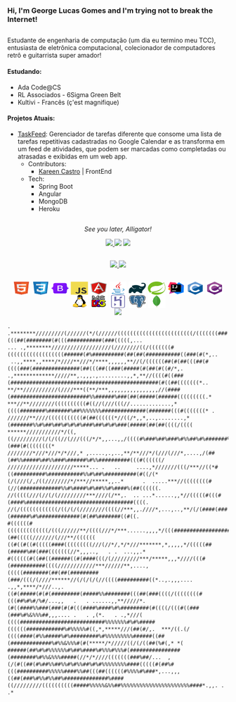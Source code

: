 ### Hi, I'm George Lucas Gomes and I'm trying not to break the Internet!
##
<p> Estudante de engenharia de computação (um dia eu termino meu TCC), entusiasta de eletrônica computacional, colecionador de computadores retrô e guitarrista super amador! </p>

#### Estudando:
- Ada Code@CS
- RL Associados - 6Sigma Green Belt
- Kultivi - Francês (ç'est magnifique)

#### Projetos Atuais:
- [TaskFeed](https://github.com/gomesgeorgelucas/TaskFeed): Gerenciador de tarefas diferente que consome uma lista de tarefas repetitivas cadastradas no Google Calendar e as transforma em um feed de atividades, que podem ser marcadas como completadas ou atrasadas e exibidas em um web app.
  - Contributors:
    - [Kareen Castro](https://github.com/kareenketleen) | FrontEnd
  - Tech:
    - Spring Boot
    - Angular
    - MongoDB
    - Heroku
##

<div align="center">
  <p>
    <em>See you later, Alligator!</em>
  </p>
</div>

<div align="center">
  <a href="https://www.linkedin.com/in/gomesgeorgelucas/" target="_blank"><img src="https://img.shields.io/badge/-LinkedIn-%230077B5?style=for-the-badge&logo=linkedin&logoColor=white" target="_blank">
  </a>
  <a href = "mailto:gomes.georgelucas@gmail.com"><img src="https://img.shields.io/badge/-Gmail-%23333?style=for-the-badge&logo=gmail&logoColor=white" target="_blank"></a>
  <a href="https://discord.com/users/George%20Lucas%20Gomes#4182/" target="_blank"><img src="https://img.shields.io/badge/Discord-7289DA?style=for-the-badge&logo=discord&logoColor=white" target="_blank">
  </a>
  </div>


##

<div align="center">
  <a href="https://github.com/gomesgeorgelucas">
  <img height="180em" src="https://github-readme-stats.vercel.app/api?username=gomesgeorgelucas&show_icons=true&theme=tokyonight&include_all_commits=true&count_private=true">
  <img height="180em" src="https://github-readme-stats.vercel.app/api/top-langs/?username=gomesgeorgelucas&layout=compact&langs_count=9&theme=tokyonight">  
  </a>
    </div>
 
  ##
  
  <div align="center">
      <img align="center" alt="gomesgeorgelucas-HTML" height="30" width="40"
   src="https://raw.githubusercontent.com/devicons/devicon/master/icons/html5/html5-original.svg">
      <img align="center" alt="gomesgeorgelucas-CSS" height="30" width="40"
   src="https://raw.githubusercontent.com/devicons/devicon/master/icons/css3/css3-original.svg">
    <img align="center" alt="gomesgeorgelucas-BS" height="30" width="40"
   src="https://raw.githubusercontent.com/devicons/devicon/master/icons/bootstrap/bootstrap-original.svg">
     <img align="center" alt="gomesgeorgelucas-JS" height="30" width="40"
   src="https://raw.githubusercontent.com/devicons/devicon/master/icons/javascript/javascript-original.svg">
     <img align="center" alt="gomesgeorgelucas-Angular" height="30" width="40"
   src="https://raw.githubusercontent.com/devicons/devicon/master/icons/angularjs/angularjs-original.svg">
     <img align="center" alt="gomesgeorgelucas-Java" height="30" width="40"
   src="https://raw.githubusercontent.com/devicons/devicon/master/icons/java/java-original.svg">
     <img align="center" alt="gomesgeorgelucas-Gradle" height="30" width="40" 
   src="https://raw.githubusercontent.com/devicons/devicon/master/icons/gradle/gradle-plain.svg">
     <img align="center" alt="gomesgeorgelucas-Spring" height="30" width="40"
   src="https://raw.githubusercontent.com/devicons/devicon/master/icons/spring/spring-original.svg">
     <img align="center" alt="gomesgeorgelucas-IntelliJ" height="30" width="40"
   src="https://raw.githubusercontent.com/devicons/devicon/master/icons/intellij/intellij-original.svg">
     <img align="center" alt="gomesgeorgelucas-C" height="30" width="40"
   src="https://raw.githubusercontent.com/devicons/devicon/master/icons/c/c-original.svg">
     <img align="center" alt="gomesgeorgelucas-CSharp" height="30" width="40"
   src="https://raw.githubusercontent.com/devicons/devicon/master/icons/csharp/csharp-original.svg">
     <img align="center" alt="gomesgeorgelucas-Linux" height="30" width="40"
   src="https://raw.githubusercontent.com/devicons/devicon/master/icons/linux/linux-original.svg">
    <img align="center" alt="gomesgeorgelucas-DOS" height="30" width="40" 
   src="https://raw.githubusercontent.com/devicons/devicon/master/icons/msdos/msdos-original.svg">
    <img align="center" alt="gomesgeorgelucas-Heroku" height="30" width="40"
  src="https://raw.githubusercontent.com/devicons/devicon/master/icons/heroku/heroku-original.svg">
    <img align="center" alt="gomesgeorgelucas-PostgreSQL" height="30" width="40" src="https://raw.githubusercontent.com/devicons/devicon/master/icons/postgresql/postgresql-original.svg">
    <img align="center" alt="gomesgeorgelucas-MongoDB" height="30" width="40"
  src="https://raw.githubusercontent.com/devicons/devicon/master/icons/mongodb/mongodb-original.svg">
</div>
  
  <div align="center">
  <img src="https://raw.githubusercontent.com/gomesgeorgelucas/gomesgeorgelucas/fb383b8a41f857ead079b86328825189cb885b49/github-contribution-grid-snake.svg">
</div>

```
.      .********/////////(//////(*/(//////((((((((((((((((((((((((/(((((((###(((##(########(#(((###########(###(((((,...
... .,********///////////////////(////////((/(((((((#((((((((((((((((((######(#%##########(##(##(###########((###(#(*,..
 ..,,****,,****/*////**///*/****,,,,,,**//(/((((((##(#(##(((##(#((((###(###############(##(((##((###(#####(#(##(#((#/*,.
.,*************/////**,.,,,.,.........,,*,**//((((#((###(###############################################(#((##(((((((*..
**/**///////////(////***((**/***,,,,,,,,,,,,,,,,//(####(#########################%%######%###(##(#####(######(((((((((.*
***//**////////((((((((((#((//(///(((//.............,*((((########%#######%##%%%%%%%##############(#######(((#(((((((* .
///////**////(((((((((((#(##((((((*//((/*,,*,..,........,*(#######%%#%##%##%#%#%#%###%##%#%#%###(#####(##(##((((/((((   
******///////////*/((,((/////////(/(/((//(///(((/*/*,,...,,/((((#%###%##%###%#%%##%#%#######%##%######(###(#((((((((*   
////////*///*///*/*///,* ,.....,.,..,**/**///*/(///(///*,....,/(##(##%%#####%##%%###%######%#%%##########(((#((((((/    
/////////////////////*****... .   ..     ....,*///////(((/***//((*#((##########%###########%%#%##%##########(#((/(*     
(/(///(/,/((////////*/***//*****,,..*      .  .....***//((((((((#(//(#############%%#%####%#%##%%#%####%(##((((((.      
//(((((///(//(/(/////////***////(/**,.  .. ...*......,,*//(((((#(((#(####%##################################((((.       
//(/((((((((((((/((/(/(////////((((//***,,.////*,...,..,**/(/(####(###(######%#%#############(#(##%#######((#((.        
#((((((#(((((((((((((/(((//////**/((((///*/***......,,,,*/(((#####################(##(((((///////(///**/((((((          
((#((#((#(((((####(((((((((///(//*/,*/*///*******,*,,,,,*/(((((##(#####%##(###(((((((//*,,,..,   . .  ...,,.*           
#((((((#((##((######((#(####(((/(/////////***/*****,,,*////(((#(###########((((////////////***//////**,....,            
(((((########(##(##(#########(###/(((/(////******//(/(/(/(//((((##########((*..,.,,,.... .,,*,****/*///..,.             
((#(#####(#(#(#########(#####%%########(((##(###((((/((((((((#(((##%#%#/%#/...,,   .   . ......,,**/////*.              
(#((####%%###(###(#(#(((####%####%#%#########(#((((/(((#((###(###%#%&%%%##,,,.... .   . ,(*.   . .,*///(                
((((###########################%%%%%%%#%#%#####((((((############%#%%%%%#((,*,*****///(##(#/,.  ***/((.(/               
((((####(#%%#####%#%#########%#%%%%%%%%%######((##(#############%#%%&%%%#(#(*****/*/////((/(/((##(%#(,* *(              
######(##%#%#%%%%%%#%##%####%#%%%#%%%#(################(########%#%%&%%%#####(//*/*////(((((((###%##/...  ,             
(/(#((##(#%##%%##%%#%#%%##%#%#%%%%%%%%####(((((#(##%#(((##########%%%%%####%%##(((##((((((#%%%%#%###*,...,,,            
((##(###%#%%#%%##%##############%####((/////////((((((((((#####%%%%%&%%##%%%%%%%%%%%%%%%%%%%%%%####*.,,. . .*           

```
  

